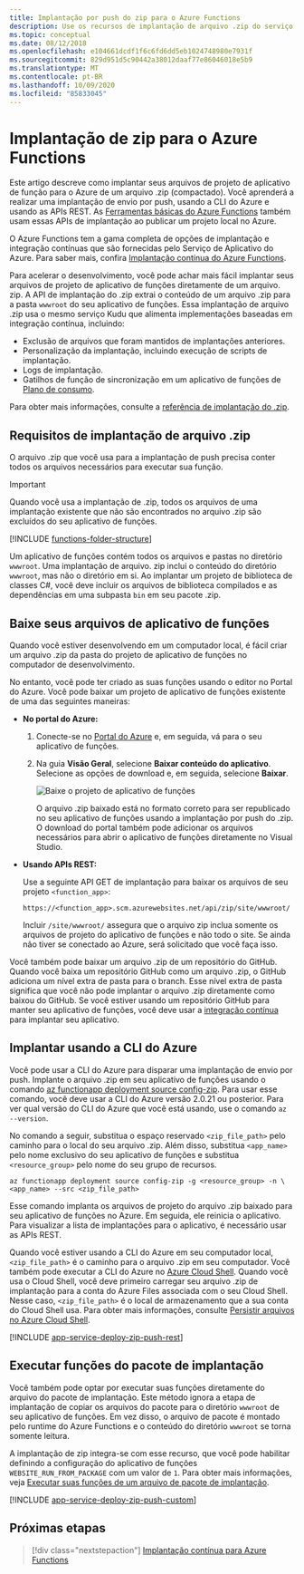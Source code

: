 ```yaml
---
title: Implantação por push do zip para o Azure Functions
description: Use os recursos de implantação de arquivo .zip do serviço de implantação do Kudu para publicar seu Azure Functions.
ms.topic: conceptual
ms.date: 08/12/2018
ms.openlocfilehash: e104661dcdf1f6c6fd6dd5eb1024748980e7931f
ms.sourcegitcommit: 829d951d5c90442a38012daaf77e86046018e5b9
ms.translationtype: MT
ms.contentlocale: pt-BR
ms.lasthandoff: 10/09/2020
ms.locfileid: "85833045"
---
```

# <a name="zip-deployment-for-azure-functions"></a>Implantação de zip para o Azure Functions

Este artigo descreve como implantar seus arquivos de projeto de aplicativo de função para o Azure de um arquivo .zip (compactado). Você aprenderá a realizar uma implantação de envio por push, usando a CLI do Azure e usando as APIs REST. As [Ferramentas básicas do Azure Functions](functions-run-local.md) também usam essas APIs de implantação ao publicar um projeto local no Azure.

O Azure Functions tem a gama completa de opções de implantação e integração contínuas que são fornecidas pelo Serviço de Aplicativo do Azure. Para saber mais, confira [Implantação contínua do Azure Functions](functions-continuous-deployment.md).

Para acelerar o desenvolvimento, você pode achar mais fácil implantar seus arquivos de projeto de aplicativo de funções diretamente de um arquivo. zip. A API de implantação do .zip extrai o conteúdo de um arquivo .zip para a pasta `wwwroot` do seu aplicativo de funções. Essa implantação de arquivo .zip usa o mesmo serviço Kudu que alimenta implementações baseadas em integração contínua, incluindo:

+ Exclusão de arquivos que foram mantidos de implantações anteriores.
+ Personalização da implantação, incluindo execução de scripts de implantação.
+ Logs de implantação.
+ Gatilhos de função de sincronização em um aplicativo de funções de [Plano de consumo](functions-scale.md).

Para obter mais informações, consulte a [referência de implantação do .zip](https://github.com/projectkudu/kudu/wiki/Deploying-from-a-zip-file).

## <a name="deployment-zip-file-requirements"></a>Requisitos de implantação de arquivo .zip

O arquivo .zip que você usa para a implantação de push precisa conter todos os arquivos necessários para executar sua função.

>[!IMPORTANT]
> Quando você usa a implantação de .zip, todos os arquivos de uma implantação existente que não são encontrados no arquivo .zip são excluídos do seu aplicativo de funções.  

[!INCLUDE [functions-folder-structure](../../includes/functions-folder-structure.md)]

Um aplicativo de funções contém todos os arquivos e pastas no diretório `wwwroot`. Uma implantação de arquivo. zip inclui o conteúdo do diretório `wwwroot`, mas não o diretório em si. Ao implantar um projeto de biblioteca de classes C#, você deve incluir os arquivos de biblioteca compilados e as dependências em uma subpasta `bin` em seu pacote .zip.

## <a name="download-your-function-app-files"></a>Baixe seus arquivos de aplicativo de funções

Quando você estiver desenvolvendo em um computador local, é fácil criar um arquivo .zip da pasta do projeto de aplicativo de funções no computador de desenvolvimento.

No entanto, você pode ter criado as suas funções usando o editor no Portal do Azure. Você pode baixar um projeto de aplicativo de funções existente de uma das seguintes maneiras:

+ **No portal do Azure:**

  1. Conecte-se no [Portal do Azure](https://portal.azure.com) e, em seguida, vá para o seu aplicativo de funções.

  2. Na guia **Visão Geral**, selecione **Baixar conteúdo do aplicativo**. Selecione as opções de download e, em seguida, selecione **Baixar**.

      ![Baixe o projeto de aplicativo de funções](./media/deployment-zip-push/download-project.png)

     O arquivo .zip baixado está no formato correto para ser republicado no seu aplicativo de funções usando a implantação por push do .zip. O download do portal também pode adicionar os arquivos necessários para abrir o aplicativo de funções diretamente no Visual Studio.

+ **Usando APIs REST:**

    Use a seguinte API GET de implantação para baixar os arquivos de seu projeto `<function_app>`: 

    ```http
    https://<function_app>.scm.azurewebsites.net/api/zip/site/wwwroot/
    ```

    Incluir `/site/wwwroot/` assegura que o arquivo zip inclua somente os arquivos de projeto do aplicativo de funções e não todo o site. Se ainda não tiver se conectado ao Azure, será solicitado que você faça isso.  

Você também pode baixar um arquivo .zip de um repositório do GitHub. Quando você baixa um repositório GitHub como um arquivo .zip, o GitHub adiciona um nível extra de pasta para o branch. Esse nível extra de pasta significa que você não pode implantar o arquivo .zip diretamente como baixou do GitHub. Se você estiver usando um repositório GitHub para manter seu aplicativo de funções, você deve usar a [integração contínua](functions-continuous-deployment.md) para implantar seu aplicativo.  

## <a name="deploy-by-using-azure-cli"></a><a name="cli"></a>Implantar usando a CLI do Azure

Você pode usar a CLI do Azure para disparar uma implantação de envio por push. Implante o arquivo .zip em seu aplicativo de funções usando o comando [az functionapp deployment source config-zip](/cli/azure/functionapp/deployment/source#az-functionapp-deployment-source-config-zip). Para usar esse comando, você deve usar a CLI do Azure versão 2.0.21 ou posterior. Para ver qual versão do CLI do Azure que você está usando, use o comando `az --version`.

No comando a seguir, substitua o espaço reservado `<zip_file_path>` pelo caminho para o local do seu arquivo .zip. Além disso, substitua `<app_name>` pelo nome exclusivo do seu aplicativo de funções e substitua `<resource_group>` pelo nome do seu grupo de recursos.

```azurecli-interactive
az functionapp deployment source config-zip -g <resource_group> -n \
<app_name> --src <zip_file_path>
```

Esse comando implanta os arquivos de projeto do arquivo .zip baixado para seu aplicativo de funções no Azure. Em seguida, ele reinicia o aplicativo. Para visualizar a lista de implantações para o aplicativo, é necessário usar as APIs REST.

Quando você estiver usando a CLI do Azure em seu computador local, `<zip_file_path>` é o caminho para o arquivo .zip em seu computador. Você também pode executar a CLI do Azure no [Azure Cloud Shell](../cloud-shell/overview.md). Quando você usa o Cloud Shell, você deve primeiro carregar seu arquivo .zip de implantação para a conta do Azure Files associada com o seu Cloud Shell. Nesse caso, `<zip_file_path>` é o local de armazenamento que a sua conta do Cloud Shell usa. Para obter mais informações, consulte [Persistir arquivos no Azure Cloud Shell](../cloud-shell/persisting-shell-storage.md).

[!INCLUDE [app-service-deploy-zip-push-rest](../../includes/app-service-deploy-zip-push-rest.md)]

## <a name="run-functions-from-the-deployment-package"></a>Executar funções do pacote de implantação

Você também pode optar por executar suas funções diretamente do arquivo do pacote de implantação. Este método ignora a etapa de implantação de copiar os arquivos do pacote para o diretório `wwwroot` de seu aplicativo de funções. Em vez disso, o arquivo de pacote é montado pelo runtime do Azure Functions e o conteúdo do diretório `wwwroot` se torna somente leitura.  

A implantação de zip integra-se com esse recurso, que você pode habilitar definindo a configuração do aplicativo de funções `WEBSITE_RUN_FROM_PACKAGE` com um valor de `1`. Para obter mais informações, veja [Executar suas funções de um arquivo de pacote de implantação](run-functions-from-deployment-package.md).

[!INCLUDE [app-service-deploy-zip-push-custom](../../includes/app-service-deploy-zip-push-custom.md)]

## <a name="next-steps"></a>Próximas etapas

> [!div class="nextstepaction"]
> [Implantação contínua para Azure Functions](functions-continuous-deployment.md)

[.zip push deployment reference topic]: https://github.com/projectkudu/kudu/wiki/Deploying-from-a-zip-file

